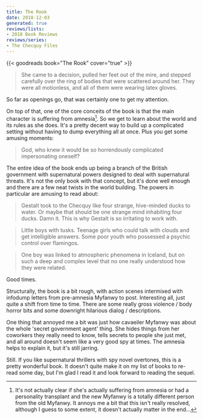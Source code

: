 ```yaml
---
title: The Rook
date: 2018-12-03
generated: true
reviews/lists:
- 2018 Book Reviews
reviews/series:
- The Checquy Files
---
```

{{< goodreads book="The Rook" cover="true" >}}

> She came to a decision, pulled her feet out of the mire, and stepped carefully over the ring of bodies that were scattered around her. They were all motionless, and all of them were wearing latex gloves.

So far as openings go, that was certainly one to get my attention.  

<!--more-->

On top of that, one of the core conceits of the book is that the main character is suffering from amnesia[^ish]. So we get to learn about the world and its rules as she does. It's a pretty decent way to build up a complicated setting without having to dump everything all at once. Plus you get some amusing moments:  

> God, who knew it would be so horrendously complicated impersonating oneself?

The entire idea of the book ends up being a branch of the British government with supernatural powers designed to deal with supernatural threats. It's not the only book with that concept, but it's done well enough and there are a few neat twists in the world building. The powers in particular are amusing to read about:  

> Gestalt took to the Checquy like four strange, hive-minded ducks to water. Or maybe that should be one strange mind inhabiting four ducks. Damn it. This is why Gestalt is so irritating to work with.

> Little boys with tusks. Teenage girls who could talk with clouds and get intelligible answers. Some poor youth who possessed a psychic control over flamingos.

> One boy was linked to atmospheric phenomena in Iceland, but on such a deep and complex level that no one really understood how they were related.

Good times.  

Structurally, the book is a bit rough, with action scenes intermixed with infodump letters from pre-amnesia Myfanwy to post. Interesting all, just quite a shift from time to time. There are some really gross violence / body horror bits and some downright hilarious dialog / descriptions.  

One thing that annoyed me a bit was just how cavaeiler Myfanwy was about the whole 'secret government agent' thing. She hides things from her coworkers they really need to know, tells secrets to people she just met, and all around doesn't seem like a very good spy at times. The amnesia helps to explain it, but it's still jarring.  

Still. If you like supernatural thrillers with spy novel overtones, this is a pretty wonderful book. It doesn't quite make it on my list of books to re-read some day, but I'm glad I read it and look forward to reading the sequel.  

[^ish]: It's not actually clear if she's actually suffering from amnesia or had a personality transplant and the new Myfanwy[^name] is a totally different person from the old Myfanwy. It annoys me a bit that this isn't really resolved, although I guess to some extent, it doesn't actually matter in the end...  

[^name]: It's Miffany. Just go with it.


